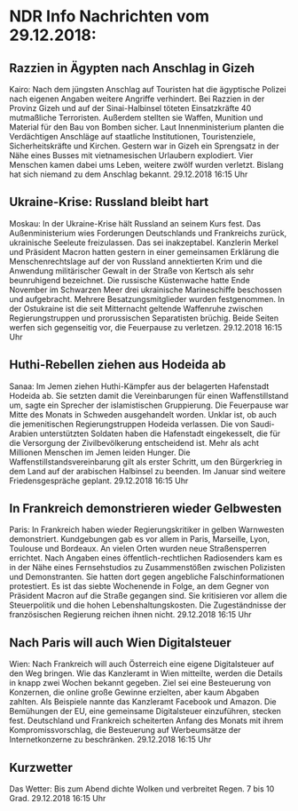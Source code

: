 # NDR Info Nachrichten vom 29.12.2018:


## Razzien in Ägypten nach Anschlag in Gizeh
Kairo: Nach dem jüngsten Anschlag auf Touristen hat die ägyptische Polizei nach eigenen Angaben weitere Angriffe verhindert. Bei Razzien in der Provinz Gizeh und auf der Sinai-Halbinsel töteten Einsatzkräfte 40 mutmaßliche Terroristen. Außerdem stellten sie Waffen, Munition und Material für den Bau von Bomben sicher. Laut Innenministerium planten die Verdächtigen Anschläge auf staatliche Institutionen, Touristenziele, Sicherheitskräfte und Kirchen. Gestern war in Gizeh ein Sprengsatz in der Nähe eines Busses mit vietnamesischen Urlaubern explodiert. Vier Menschen kamen dabei ums Leben, weitere zwölf wurden verletzt. Bislang hat sich niemand zu dem Anschlag bekannt. 29.12.2018 16:15 Uhr 

## Ukraine-Krise: Russland bleibt hart
Moskau: In der Ukraine-Krise hält Russland an seinem Kurs fest. Das Außenministerium wies Forderungen Deutschlands und Frankreichs zurück, ukrainische Seeleute freizulassen. Das sei inakzeptabel. Kanzlerin Merkel und Präsident Macron hatten gestern in einer gemeinsamen Erklärung die Menschenrechtslage auf der von Russland annektierten Krim und die Anwendung militärischer Gewalt in der Straße von Kertsch als sehr beunruhigend bezeichnet. Die russische Küstenwache hatte Ende November im Schwarzen Meer drei ukrainische Marineschiffe beschossen und aufgebracht. Mehrere Besatzungsmitglieder wurden festgenommen. In der Ostukraine ist die seit Mitternacht geltende Waffenruhe zwischen Regierungstruppen und prorussischen Separatisten brüchig. Beide Seiten werfen sich gegenseitig vor, die Feuerpause zu verletzen. 29.12.2018 16:15 Uhr 

## Huthi-Rebellen ziehen aus Hodeida ab
Sanaa: Im Jemen ziehen Huthi-Kämpfer aus der belagerten Hafenstadt Hodeida ab. Sie setzten damit die Vereinbarungen für einen Waffenstillstand um, sagte ein Sprecher der islamistischen Gruppierung. Die Feuerpause war Mitte des Monats in Schweden ausgehandelt worden. Unklar ist, ob auch die jemenitischen Regierungstruppen Hodeida verlassen. Die von Saudi-Arabien unterstützten Soldaten haben die Hafenstadt eingekesselt, die für die Versorgung der Zivilbevölkerung entscheidend ist. Mehr als acht Millionen Menschen im Jemen leiden Hunger. Die Waffenstillstandsvereinbarung gilt als erster Schritt, um den Bürgerkrieg in dem Land auf der arabischen Halbinsel zu beenden. Im Januar sind weitere Friedensgespräche geplant. 29.12.2018 16:15 Uhr 

## In Frankreich demonstrieren wieder Gelbwesten
Paris: In Frankreich haben wieder Regierungskritiker in gelben Warnwesten demonstriert. Kundgebungen gab es vor allem in Paris, Marseille, Lyon, Toulouse und Bordeaux. An vielen Orten wurden neue Straßensperren errichtet. Nach Angaben eines öffentlich-rechtlichen Radiosenders kam es in der Nähe eines Fernsehstudios zu Zusammenstößen zwischen Polizisten und Demonstranten. Sie hatten dort gegen angebliche Falschinformationen protestiert. Es ist das siebte Wochenende in Folge, an dem Gegner von Präsident Macron auf die Straße gegangen sind. Sie kritisieren vor allem die Steuerpolitik und die hohen Lebenshaltungskosten. Die Zugeständnisse der französischen Regierung reichen ihnen nicht. 29.12.2018 16:15 Uhr 

## Nach Paris will auch Wien Digitalsteuer
Wien: Nach Frankreich will auch Österreich eine eigene Digitalsteuer auf den Weg bringen. Wie das Kanzleramt in Wien mitteilte, werden die Details in knapp zwei Wochen bekannt gegeben. Ziel sei eine Besteuerung von Konzernen, die online große Gewinne erzielten, aber kaum Abgaben zahlten. Als Beispiele nannte das Kanzleramt Facebook und Amazon. Die Bemühungen der EU, eine gemeinsame Digitalsteuer einzuführen, stecken fest. Deutschland und Frankreich scheiterten Anfang des Monats mit ihrem Kompromissvorschlag, die Besteuerung auf Werbeumsätze der Internetkonzerne zu beschränken. 29.12.2018 16:15 Uhr 

## Kurzwetter
Das Wetter: Bis zum Abend dichte Wolken und verbreitet Regen. 7 bis 10 Grad. 29.12.2018 16:15 Uhr 

